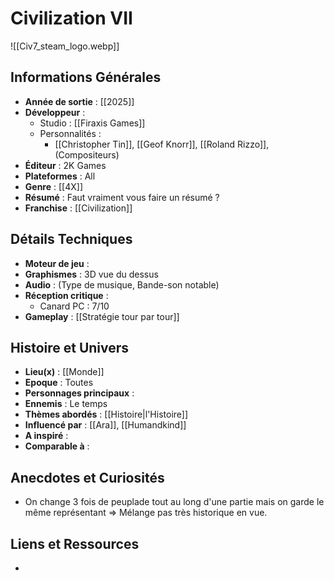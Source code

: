 # Civilization VII

![[Civ7_steam_logo.webp]]
## Informations Générales

- **Année de sortie** : [[2025]]
- **Développeur** : 
	- Studio : [[Firaxis Games]]
	- Personnalités : 
		- [[Christopher Tin]], [[Geof Knorr]], [[Roland Rizzo]], (Compositeurs)
- **Éditeur** : 2K Games
- **Plateformes** : All
- **Genre** : [[4X]]
- **Résumé** : Faut vraiment vous faire un résumé ?
- **Franchise** : [[Civilization]]

## Détails Techniques
- **Moteur de jeu** : 
- **Graphismes** : 3D vue du dessus
- **Audio** : (Type de musique, Bande-son notable)
- **Réception critique** : 
	- Canard PC : 7/10
- **Gameplay** : [[Stratégie tour par tour]]

## Histoire et Univers
- **Lieu(x)** : [[Monde]]
- **Epoque** : Toutes
- **Personnages principaux** : 
- **Ennemis** : Le temps
- **Thèmes abordés** : [[Histoire|l'Histoire]]
- **Influencé par** : [[Ara]], [[Humandkind]]
- **A inspiré** : 
- **Comparable à** : 
## Anecdotes et Curiosités
- On change 3 fois de peuplade tout au long d'une partie mais on garde le même représentant => Mélange pas très historique en vue.
## Liens et Ressources
- 